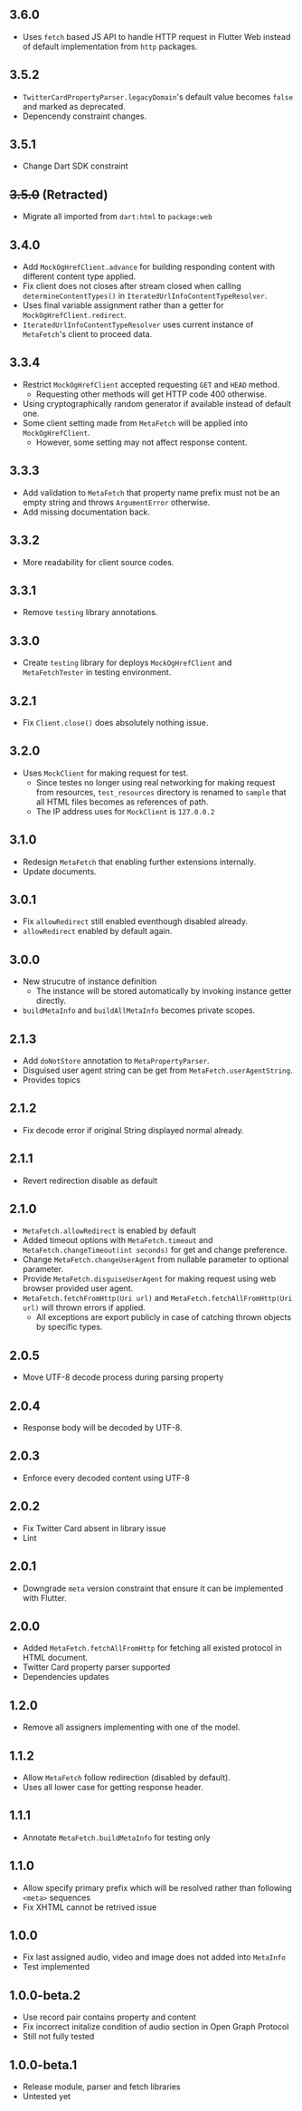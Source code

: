 ## 3.6.0

* Uses `fetch` based JS API to handle HTTP request in Flutter Web instead of default implementation from `http` packages.

## 3.5.2

* `TwitterCardPropertyParser.legacyDomain`'s default value becomes `false` and marked as deprecated.
* Depencendy constraint changes.

## 3.5.1

* Change Dart SDK constraint

## ~~3.5.0~~ (Retracted)

* Migrate all imported from `dart:html` to `package:web`

## 3.4.0

* Add `MockOgHrefClient.advance` for building responding content with different content type applied.
* Fix client does not closes after stream closed when calling `determineContentTypes()` in `IteratedUrlInfoContentTypeResolver`.
* Uses final variable assignment rather than a getter for `MockOgHrefClient.redirect`.
* `IteratedUrlInfoContentTypeResolver` uses current instance of `MetaFetch`'s client to proceed data.

## 3.3.4

* Restrict `MockOgHrefClient` accepted requesting `GET` and `HEAD` method.
    * Requesting other methods will get HTTP code 400 otherwise.
* Using cryptographically random generator if available instead of default one.
* Some client setting made from `MetaFetch` will be applied into `MockOgHrefClient`.
    * However, some setting may not affect response content.

## 3.3.3

* Add validation to `MetaFetch` that property name prefix must not be an empty string and throws `ArgumentError` otherwise.
* Add missing documentation back.

## 3.3.2

* More readability for client source codes.

## 3.3.1

* Remove `testing` library annotations.

## 3.3.0

* Create `testing` library for deploys `MockOgHrefClient` and `MetaFetchTester` in testing environment. 

## 3.2.1

* Fix `Client.close()` does absolutely nothing issue.

## 3.2.0

* Uses `MockClient` for making request for test.
    * Since testes no longer using real networking for making request from resources, `test_resources` directory is renamed to `sample` that all HTML files becomes as references of path.
    * The IP address uses for `MockClient` is `127.0.0.2`

## 3.1.0

* Redesign `MetaFetch` that enabling further extensions internally.
* Update documents.

## 3.0.1

* Fix `allowRedirect` still enabled eventhough disabled already.
* `allowRedirect` enabled by default again.

## 3.0.0

* New strucutre of instance definition
    * The instance will be stored automatically by invoking instance getter directly.
* `buildMetaInfo` and `buildAllMetaInfo` becomes private scopes.

## 2.1.3

* Add `doNotStore` annotation to `MetaPropertyParser`.
* Disguised user agent string can be get from `MetaFetch.userAgentString`.
* Provides topics

## 2.1.2

* Fix decode error if original String displayed normal already.

## 2.1.1

* Revert redirection disable as default

## 2.1.0

* `MetaFetch.allowRedirect` is enabled by default
* Added timeout options with `MetaFetch.timeout` and `MetaFetch.changeTimeout(int seconds)` for get and change preference.
* Change `MetaFetch.changeUserAgent` from nullable parameter to optional parameter.
* Provide `MetaFetch.disguiseUserAgent` for making request using web browser provided user agent.
* `MetaFetch.fetchFromHttp(Uri url)` and `MetaFetch.fetchAllFromHttp(Uri url)` will thrown errors if applied.
    * All exceptions are export publicly in case of catching thrown objects by specific types.

## 2.0.5

* Move UTF-8 decode process during parsing property

## 2.0.4

* Response body will be decoded by UTF-8.

## 2.0.3

* Enforce every decoded content using UTF-8

## 2.0.2

* Fix Twitter Card absent in library issue
* Lint

## 2.0.1

* Downgrade `meta` version constraint that ensure it can be implemented with Flutter.

## 2.0.0

* Added `MetaFetch.fetchAllFromHttp` for fetching all existed protocol in HTML document.
* Twitter Card property parser supported
* Dependencies updates

## 1.2.0

* Remove all assigners implementing with one of the model.

## 1.1.2

* Allow `MetaFetch` follow redirection (disabled by default).
* Uses all lower case for getting response header.

## 1.1.1

* Annotate `MetaFetch.buildMetaInfo` for testing only

## 1.1.0

* Allow specify primary prefix which will be resolved rather than following `<meta>` sequences
* Fix XHTML cannot be retrived issue

## 1.0.0

* Fix last assigned audio, video and image does not added into `MetaInfo`
* Test implemented

## 1.0.0-beta.2

* Use record pair contains property and content
* Fix incorrect initalize condition of audio section in Open Graph Protocol
* Still not fully tested

## 1.0.0-beta.1

* Release module, parser and fetch libraries
* Untested yet
